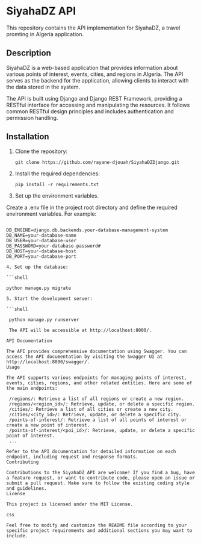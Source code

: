 # SiyahaDZ API

This repository contains the API implementation for SiyahaDZ, a travel promting in Algeria application.

## Description

SiyahaDZ is a web-based application that provides information about various points of interest, events, cities, and regions in Algeria. The API serves as the backend for the application, allowing clients to interact with the data stored in the system.

The API is built using Django and Django REST Framework, providing a RESTful interface for accessing and manipulating the resources. It follows common RESTful design principles and includes authentication and permission handling.

## Installation

1. Clone the repository:

   ```shell
   git clone https://github.com/rayane-djouah/SiyahaDZDjango.git

   ```

2. Install the required dependencies:

   ```shell
   pip install -r requirements.txt

   ```

3. Set up the environment variables.

Create a .env file in the project root directory and define the required environment variables. For example:

````plaintext

DB_ENGINE=django.db.backends.your-database-management-system
DB_NAME=your-database-name
DB_USER=your-database-user
DB_PASSWORD=your-database-password#
DB_HOST=your-database-host
DB_PORT=your-database-port

4. Set up the database:

```shell

python manage.py migrate

5. Start the development server:

```shell

 python manage.py runserver

 The API will be accessible at http://localhost:8000/.

API Documentation

The API provides comprehensive documentation using Swagger. You can access the API documentation by visiting the Swagger UI at http://localhost:8000/swagger/.
Usage

The API supports various endpoints for managing points of interest, events, cities, regions, and other related entities. Here are some of the main endpoints:

 /regions/: Retrieve a list of all regions or create a new region.
 /regions/<region_id>/: Retrieve, update, or delete a specific region.
 /cities/: Retrieve a list of all cities or create a new city.
 /cities/<city_id>/: Retrieve, update, or delete a specific city.
 /points-of-interest/: Retrieve a list of all points of interest or create a new point of interest.
 /points-of-interest/<poi_id>/: Retrieve, update, or delete a specific point of interest.
 ...

Refer to the API documentation for detailed information on each endpoint, including request and response formats.
Contributing

Contributions to the SiyahaDZ API are welcome! If you find a bug, have a feature request, or want to contribute code, please open an issue or submit a pull request. Make sure to follow the existing coding style and guidelines.
License

This project is licensed under the MIT License.

css

Feel free to modify and customize the README file according to your specific project requirements and additional sections you may want to include.
````
